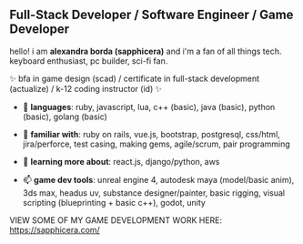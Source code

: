 ## Full-Stack Developer / Software Engineer / Game Developer 

hello! i am **alexandra borda (sapphicera)** and i'm a fan of all things tech. keyboard enthusiast, pc builder, sci-fi fan. 

✨ bfa in game design (scad) / certificate in full-stack development (actualize) / k-12 coding instructor (id) ✨

- 💬 **languages**: ruby, javascript, lua, c++ (basic), java (basic), python (basic), golang (basic)
- 🔭 **familiar with**: ruby on rails, vue.js, bootstrap, postgresql, css/html, jira/perforce, test casing, making gems, agile/scrum, pair programming
- 🌱 **learning more about**: react.js, django/python, aws

- 📫 **game dev tools**: unreal engine 4, autodesk maya (model/basic anim), 3ds max, headus uv, substance designer/painter, basic rigging, visual scripting (blueprinting + basic c++), godot, unity

VIEW SOME OF MY GAME DEVELOPMENT WORK HERE: https://sapphicera.com/
